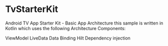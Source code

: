 # TvStarterKit
Android TV App Starter Kit - Basic App Architecture
this sample is written in Kotlin  which uses the following Architecture Components:

ViewModel
LiveData
Data Binding
Hilt Dependency injection


